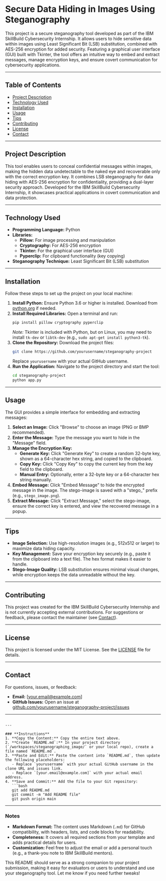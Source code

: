 # Secure Data Hiding in Images Using Steganography

This project is a secure steganography tool developed as part of the IBM SkillBuild Cybersecurity Internship. It allows users to hide sensitive data within images using Least Significant Bit (LSB) substitution, combined with AES-256 encryption for added security. Featuring a graphical user interface (GUI) built with Tkinter, the tool offers an intuitive way to embed and extract messages, manage encryption keys, and ensure covert communication for cybersecurity applications.

---

## Table of Contents
- [Project Description](#project-description)
- [Technology Used](#technology-used)
- [Installation](#installation)
- [Usage](#usage)
- [Tips](#tips)
- [Contributing](#contributing)
- [License](#license)
- [Contact](#contact)

---

## Project Description
This tool enables users to conceal confidential messages within images, making the hidden data undetectable to the naked eye and recoverable only with the correct encryption key. It combines LSB steganography for data hiding with AES-256 encryption for confidentiality, providing a dual-layer security approach. Developed for the IBM SkillBuild Cybersecurity Internship, it showcases practical applications in covert communication and data protection.

---

## Technology Used
- **Programming Language:** Python  
- **Libraries:**  
  - **Pillow:** For image processing and manipulation  
  - **Cryptography:** For AES-256 encryption  
  - **Tkinter:** For the graphical user interface (GUI)  
  - **Pyperclip:** For clipboard functionality (key copying)  
- **Steganography Technique:** Least Significant Bit (LSB) substitution  

---

## Installation
Follow these steps to set up the project on your local machine:

1. **Install Python:** Ensure Python 3.6 or higher is installed. Download from [python.org](https://www.python.org/downloads/) if needed.
2. **Install Required Libraries:** Open a terminal and run:
   ```bash
   pip install pillow cryptography pyperclip
   ```
   *Note:* Tkinter is included with Python, but on Linux, you may need to install `tk-dev` or `libtk-dev` (e.g., `sudo apt-get install python3-tk`).
3. **Clone the Repository:** Download the project files:
   ```bash
   git clone https://github.com/yourusername/steganography-project
   ```
   Replace `yourusername` with your actual GitHub username.
4. **Run the Application:** Navigate to the project directory and start the tool:
   ```bash
   cd steganography-project
   python app.py
   ```

---

## Usage
The GUI provides a simple interface for embedding and extracting messages:

1. **Select an Image:** Click "Browse" to choose an image (PNG or BMP recommended).
2. **Enter the Message:** Type the message you want to hide in the "Message" field.
3. **Manage the Encryption Key:**
   - **Generate Key:** Click "Generate Key" to create a random 32-byte key, shown as a 64-character hex string, and copied to the clipboard.
   - **Copy Key:** Click "Copy Key" to copy the current key from the key field to the clipboard.
   - **Manual Entry:** Optionally, enter a 32-byte key or a 64-character hex string manually.
4. **Embed Message:** Click "Embed Message" to hide the encrypted message in the image. The stego-image is saved with a "stego_" prefix (e.g., `stego_image.png`).
5. **Extract Message:** Click "Extract Message," select the stego-image, ensure the correct key is entered, and view the recovered message in a popup.

---

## Tips
- **Image Selection:** Use high-resolution images (e.g., 512x512 or larger) to maximize data hiding capacity.
- **Key Management:** Save your encryption key securely (e.g., paste it from the clipboard into a text file). The hex format makes it easier to handle.
- **Stego-Image Quality:** LSB substitution ensures minimal visual changes, while encryption keeps the data unreadable without the key.

---

## Contributing
This project was created for the IBM SkillBuild Cybersecurity Internship and is not currently accepting external contributions. For suggestions or feedback, please contact the maintainer (see [Contact](#contact)).

---

## License
This project is licensed under the MIT License. See the [LICENSE](LICENSE) file for details.

---

## Contact
For questions, issues, or feedback:
- **Email:** [your.email@example.com]  
- **GitHub Issues:** Open an issue at [github.com/yourusername/steganography-project/issues](https://github.com/yourusername/steganography-project/issues)

---
```

---

### **Instructions**
1. **Copy the Content:** Copy the entire text above.
2. **Create `README.md`:** In your project directory (`/workspaces/steganographing_image/` or your local repo), create a file named `README.md`.
3. **Paste and Edit:** Paste the content into `README.md`, then update the following placeholders:
   - Replace `yourusername` with your actual GitHub username in the clone URL and issues link.
   - Replace `[your.email@example.com]` with your actual email address.
4. **Save and Commit:** Add the file to your Git repository:
   ```bash
   git add README.md
   git commit -m "Add README file"
   git push origin main
   ```

---

### **Notes**
- **Markdown Format:** The content uses Markdown (`.md`) for GitHub compatibility, with headers, lists, and code blocks for readability.
- **Completeness:** It covers all required sections from your template and adds practical details for users.
- **Customization:** Feel free to adjust the email or add a personal touch (e.g., a thank-you note to IBM SkillBuild mentors).

This README should serve as a strong companion to your project submission, making it easy for evaluators or users to understand and use your steganography tool. Let me know if you need further tweaks!
